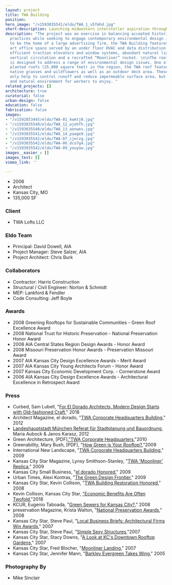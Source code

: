 ```yaml
---
layout: project
title: TWA Building
position: 
hero_image: "/v1593035541/eldo/TWA_1_v5fmhd.jpg"
short-description: Launching midwestern intersteller aspiration through building renovation
description: "The project was an exercise in balancing accepted historical preservation
  practices while seeking to engage contemporary environmental design issues. Designed
  to be the home of a large advertising firm, the TWA Building features state of the
  art office space served by an under floor HVAC and data distribution system, energy
  efficient traction elevators and window systems, abundant natural light, improved
  vertical circulation and a recrafted “Moonliner” rocket. \n\nThe rooftop terrace
  is designed to address a range of environmental design issues. One of the largest
  planted roofs (25,000 square feet) in the region, the TWA roof features fields of
  native grasses and wildflowers as well as an outdoor deck area. These elements not
  only help to control runoff and reduce impermeable surface area, but provide a welcoming
  and natural environment for workers to enjoy. "
related_projects: []
architecture: true
curatorial: false
urban-design: false
education: false
fabrication: false
images:
- "/v1592853445/eldo/TWA-01_kwmtj0.jpg"
- "/v1593035540/eldo/TWA_12_wjehfh.jpg"
- "/v1593035540/eldo/TWA_13_aonwes.jpg"
- "/v1593035541/eldo/TWA_14_paage9.jpg"
- "/v1593035542/eldo/TWA-07_cjerzg.jpg"
- "/v1593035542/eldo/TWA-06_dco7g4.jpg"
- "/v1593035542/eldo/TWA-09_youyow.jpg"
images__easier_: []
images_test: []
vimeo_link: ''

---
```

* 2006
* Architect
* Kansas City, MO
* 135,000 SF

### Client

* TWA Lofts LLC

### Eldo Team

* Principal: David Dowell, AIA
* Project Manager: Steve Salzer, AIA
* Project Architect: Chris Burk

### Collaborators

* Contractor: Harris Construction
* Structural / Civil Engineer: Norton & Schmidt
* MEP: Lankford & Fendler
* Code Consulting: Jeff Boyle

### Awards

* 2008 Greening Rooftops for Sustainable Communities - Green Roof Excellence Award
* 2008 National Trust for Historic Preservation - National Preservation Honor Award
* 2008 AIA Central States Region Design Awards - Honor Award
* 2008 Missouri Preservation Honor Awards - Preservation Missouri Award
* 2007 AIA Kansas City Design Excellence Awards - Merit Award
* 2007 AIA Kansas City Young Architects Forum - Honor Award
* 2007 Kansas City Economic Development Corp. - Cornerstone Award
* 2006 AIA Kansas City Design Excellence Awards - Architectural Excellence in Retrospect Award

### Press

* Curbed, Sam Lubell, "[For El Dorado Architects, Modern Design Starts with Old-fashioned Craft](https://www.curbed.com/2018/2/2/16905344/el-dorado-architects-groundbreakers-kansas-city )," 2018
* Architect Magazine, el dorado, "[TWA Corporate Headquarters Building](https://www.architectmagazine.com/project-gallery/twa-corporate-headquarters-building-772 )," 2012
* [Landeshauptstadt München Referat für Stadtplanung und Bauordnung](downloads.ctfassets.net/7ceafwpo4r5g/7iw8RUsfDd4XfS2L9xlTpy/eb9f90dfe930bea945f7d66649b182be/2012-Dachlandschaften-TWA_Roof.pdf), Maria Aubock & Janos Karasz, 2012
* Green Architecture, \[PDF\],["TWA Corporate Headquarters](assets.ctfassets.net/7ceafwpo4r5g/5PfICePhjO8PJgTaYRvZSn/a302f89edee1d404148e60a5bbd70645/2010-Green_Architecture-TWA_Corporate_Headquarters.pdf ),"2010
* Greenability, Mary Bush, \[PDF\], "[How Green is Your Rooftop?](assets.ctfassets.net/7ceafwpo4r5g/7kVHFtMKfjKTdoEdXteJR8/b8f2611c157a61fce8e5e1556486b83d/2009-TWA_Building-Green_Roof-Greenability.pdf ),"2009
* International New Landscape, "[TWA Corporate Headquarters Building](assets.ctfassets.net/7ceafwpo4r5g/6twQ5aL3hzTbxBC7eeY76y/3745ea57a60ec8a0dd4483261c972263/2009-TWA-International_New_Landscape-compressed.pdf)," 2009
* Kansas City Star Magazine, Lynsy Smithson-Stanley, "[TWA 'Moonliner' Replica](assets.ctfassets.net/7ceafwpo4r5g/2DS6Otk4bQ3vbpDdX1Bpcm/08ad62954b1f5f3fd54498d1d4b7fe74/2009-TWA_Moonliner_Rocket-KCStarMagazine.pdf)," 2009
* Kansas City Small Business, "[el dorado Honored](assets.ctfassets.net/7ceafwpo4r5g/4bwVZJRRh3FJK4VBewaijb/dd187ba12d2c5906a2fd380933d299f0/2009-eldorado-KCSmallBusiness_Awards.pdf )," 2009
* Urban Times, Alexi Kontras, "[The Green Design Frontier](downloads.ctfassets.net/7ceafwpo4r5g/56HCdx2mXKB2d6DwVfHbvX/5034726b05468f40039eb1361186ad97/2009-TWA_Building-Urban_Times.pdf)," 2009
* Kansas City Star, Kevin Collison, "[TWA Building Restoration Honored](assets.ctfassets.net/7ceafwpo4r5g/1uCVzevLXQ9AkWXovHAXgW/aa5d1897c6b59f3f03b45d9a85ade397/2008-TWA_Building_National_Historic_Presev-Kansas_City_Star.pdf )," 2008
* Kevin Collison, Kansas City Star, ["Economic Benefits Are Often Twofold](),"2018
* KCUR, Eugenio Taboada, "[Green Sewers for Kansas City?](assets.ctfassets.net/7ceafwpo4r5g/2KQ2yp2GhAxC6GQDhMjcOB/da6b51b9ea1dad00b123174a216f7448/2008-TWA_Building-KCUR_News_Radio.pdf)," 2008
* preservation Magazine, Krista Walton, "[National Preservation Awards](assets.ctfassets.net/7ceafwpo4r5g/1kJZjPfZf6Z5nApHteXQOQ/734f8ffc56307cb5ca2471b94f8b9415/2008-TWA_Building-Preservation_Magazine.pdf )," 2008
* Kansas City Star, Steve Paul, "[Local Business Briefs: Architectural Firms Win Awards](assets.ctfassets.net/7ceafwpo4r5g/4Vq04ogqrs4V4jqwTMXDnQ/3a33e7f2a61c93b92315fede50e6db75/Architecture_Awards_KCStar_092607.pdf )," 2007
* Kansas City Star, Steve Paul, "[Simple Sexy Structures](assets.ctfassets.net/7ceafwpo4r5g/3UmWXRKCfe98obCIY0eq0v/896f424fd582fb4c20c3e0193a83856a/2007-AIA_Design_Awards-KC_Star.pdf ),"2007
* Kansas City Star, Stacy Downs, "[A Look at KC's Downtown Rooftop Gardens](assets.ctfassets.net/7ceafwpo4r5g/M9pvLlF5oJ19BXDtwijwT/26c14ac9af4f3db452fd2b9eff5f910a/A_Look_at_KC_s_Downtown_Roofs_KCStar_093007.pdf )," 2007
* Kansas City Star, Fred Blocher, "[Moonliner Landing](assets.ctfassets.net/7ceafwpo4r5g/5Om6e3LbCNMUk3W13BevbM/f0e8af18da6f2869eb4fbe1733b1e62d/2007-TWA_Rocket-KC_Star.pdf)," 2007
* Kansas City Star, Jennifer Mann, "[Barkley Evergreen Takes Wing](assets.ctfassets.net/7ceafwpo4r5g/1koOsKRL0P5wyI85X8XDVS/e6887b45c1606c1c05a8355135c9ecad/2005-TWA-KC_Star.pdf)," 2005

### Photography By

* Mike Sinclair